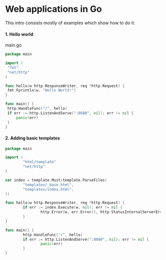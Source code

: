Web applications in Go
======================

This intro consists mostly of examples which show how to do it.

#### 1. Hello world

main.go
 ```go
package main

import (
  "fmt"
  "net/http"
)

func hello(w http.ResponseWriter, req *http.Request) {
  fmt.Fprintln(w, "Hello World!")
}

func main() {
  http.HandleFunc("/", hello)
  if err := http.ListenAndServe(":8080", nil); err != nil {
      panic(err)
  }
}
 ```
 
#### 2. Adding basic templates

```go
package main

import (
        "html/template"
        "net/http"
)

var index = template.Must(template.ParseFiles(
        "templates/_base.html",
        "templates/index.html",
))

func hello(w http.ResponseWriter, req *http.Request) {
        if err := index.Execute(w, nil); err != nil {
                http.Error(w, err.Error(), http.StatusInternalServerError)
        }
}

func main() {
        http.HandleFunc("/", hello)
        if err := http.ListenAndServe(":8080", nil); err != nil {
                panic(err)
        }
}
```
